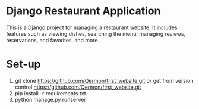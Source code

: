 # Django Restaurant Application
This is a Django project for managing a restaurant website. 
It includes features such as viewing dishes, searching the menu, managing reviews, reservations, and favorites, and more.
# Set-up
1) git clone https://github.com/Qermon/first_website.git or get from version control https://github.com/Qermon/first_website.git
2) pip install -r requirements.txt
3) python manage.py runserver 


